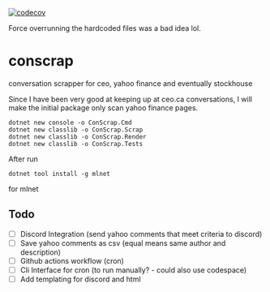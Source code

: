 [![codecov](https://codecov.io/gh/dli-invest/conscrap/branch/main/graph/badge.svg?token=1Tlyaj0OO4)](https://codecov.io/gh/dli-invest/conscrap)

Force overrunning the hardcoded files was a bad idea lol.

# conscrap
conversation scrapper for ceo, yahoo finance and eventually stockhouse

Since I have been very good at keeping up at ceo.ca conversations, I will make the initial package only scan yahoo finance pages.

```
dotnet new console -o ConScrap.Cmd
dotnet new classlib -o ConScrap.Scrap
dotnet new classlib -o ConScrap.Render
dotnet new classlib -o ConScrap.Tests
```

After run 

```
dotnet tool install -g mlnet
```

for mlnet
## Todo

- [ ] Discord Integration (send yahoo comments that meet criteria to discord)
- [ ] Save yahoo comments as csv (equal means same author and description)
- [ ] Github actions workflow (cron)
- [ ] Cli Interface for cron (to run manually? - could also use codespace)
- [ ] Add templating for discord and html
